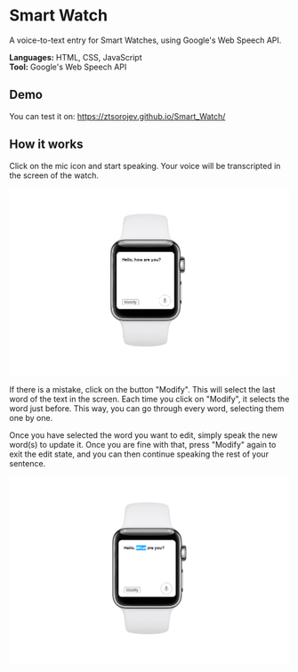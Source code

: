 # Smart Watch
A voice-to-text entry for Smart Watches, using Google's Web Speech API. <br>

**Languages:** HTML, CSS, JavaScript <br/>
**Tool:** Google's Web Speech API

## Demo

You can test it on: https://ztsorojev.github.io/Smart_Watch/

## How it works

Click on the mic icon and start speaking. Your voice will be transcripted in the screen of the watch.

![Alt text](https://github.com/ztsorojev/Smart_Watch/blob/master/home.PNG)

If there is a mistake, click on the button "Modify". This will select the last word of the text in the screen. Each time you click on "Modify", it selects the word just before. This way, you can go through every word, selecting them one by one.

Once you have selected the word you want to edit, simply speak the new word(s) to update it. Once you are fine with that, press "Modify" again to exit the edit state, and you can then continue speaking the rest of your sentence.

![Alt text](https://github.com/ztsorojev/Smart_Watch/blob/master/home_edit.PNG)
